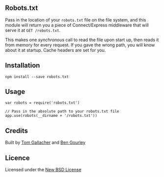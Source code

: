 ## Robots.txt

Pass in the location of your `robots.txt` file on the file system, and this module
will return you a piece of Connect/Express middleware that will serve it at `GET /robots.txt`.

This makes one *synchronous* call to read the file upon start up, then reads it from memory
for every request. If you gave the wrong path, you will know about it at startup. Cache headers
are set for you.

## Installation

    npm install --save robots.txt

## Usage

    var robots = require('robots.txt')

    // Pass in the absolute path to your robots.txt file
    app.use(robots(__dirname + '/robots.txt'))

## Credits
Built by [Tom Gallacher](http://twitter.com/tomgco) and [Ben Gourley](https://github.com/bengourley)

## Licence
Licensed under the [New BSD License](http://opensource.org/licenses/bsd-license.php)
